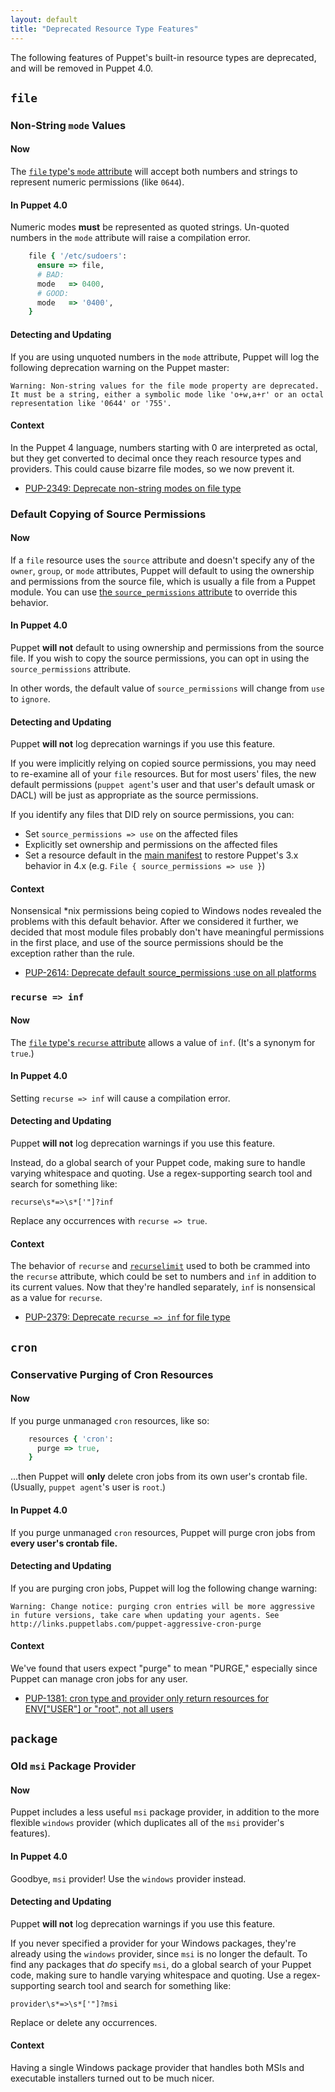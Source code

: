 ```yaml
---
layout: default
title: "Deprecated Resource Type Features"
---
```


[main manifest]: ./dirs_manifest.html

The following features of Puppet's built-in resource types are deprecated, and will be removed in Puppet 4.0.

## `file`

### Non-String `mode` Values

#### Now

The [`file` type's `mode` attribute](/puppet/3.7/reference/type.html#file-attribute-mode) will accept both numbers and strings to represent numeric permissions (like `0644`).

#### In Puppet 4.0

Numeric modes **must** be represented as quoted strings. Un-quoted numbers in the `mode` attribute will raise a compilation error.

~~~ ruby
    file { '/etc/sudoers':
      ensure => file,
      # BAD:
      mode   => 0400,
      # GOOD:
      mode   => '0400',
    }
~~~

#### Detecting and Updating

If you are using unquoted numbers in the `mode` attribute, Puppet will log the following deprecation warning on the Puppet master:

    Warning: Non-string values for the file mode property are deprecated. It must be a string, either a symbolic mode like 'o+w,a+r' or an octal representation like '0644' or '755'.

#### Context

In the Puppet 4 language, numbers starting with 0 are interpreted as octal, but they get converted to decimal once they reach resource types and providers. This could cause bizarre file modes, so we now prevent it.

* [PUP-2349: Deprecate non-string modes on file type](https://tickets.puppetlabs.com/browse/PUP-2349)

### Default Copying of Source Permissions

#### Now

If a `file` resource uses the `source` attribute and doesn't specify any of the `owner`, `group`, or `mode` attributes, Puppet will default to using the ownership and permissions from the source file, which is usually a file from a Puppet module. You can use [the `source_permissions` attribute](/puppet/3.7/reference/type.html#file-attribute-source_permissions) to override this behavior.

#### In Puppet 4.0

Puppet **will not** default to using ownership and permissions from the source file. If you wish to copy the source permissions, you can opt in using the `source_permissions` attribute.

In other words, the default value of `source_permissions` will change from `use` to `ignore`.

#### Detecting and Updating

Puppet **will not** log deprecation warnings if you use this feature.

If you were implicitly relying on copied source permissions, you may need to re-examine all of your `file` resources. But for most users' files, the new default permissions (`puppet agent`'s user and that user's default umask or DACL) will be just as appropriate as the source permissions.

If you identify any files that DID rely on source permissions, you can:

* Set `source_permissions => use` on the affected files
* Explicitly set ownership and permissions on the affected files
* Set a resource default in the [main manifest][] to restore Puppet's 3.x behavior in 4.x (e.g. `File { source_permissions => use }`)

#### Context

Nonsensical \*nix permissions being copied to Windows nodes revealed the problems with this default behavior. After we considered it further, we decided that most module files probably don't have meaningful permissions in the first place, and use of the source permissions should be the exception rather than the rule.

* [PUP-2614: Deprecate default source_permissions :use on all platforms](https://tickets.puppetlabs.com/browse/PUP-2614)

### `recurse => inf`

#### Now

The [`file` type's `recurse` attribute](/puppet/3.7/reference/type.html#file-attribute-recurse) allows a value of `inf`. (It's a synonym for `true`.)

#### In Puppet 4.0

Setting `recurse => inf` will cause a compilation error.

#### Detecting and Updating

Puppet **will not** log deprecation warnings if you use this feature.

Instead, do a global search of your Puppet code, making sure to handle varying whitespace and quoting. Use a regex-supporting search tool and search for something like:

    recurse\s*=>\s*['"]?inf

Replace any occurrences with `recurse => true`.

#### Context

The behavior of `recurse` and [`recurselimit`](/puppet/3.7/reference/type.html#file-attribute-recurselimit) used to both be crammed into the `recurse` attribute, which could be set to numbers and `inf` in addition to its current values. Now that they're handled separately, `inf` is nonsensical as a value for `recurse`.

* [PUP-2379: Deprecate `recurse => inf` for file type](https://tickets.puppetlabs.com/browse/PUP-2379)


## `cron`

### Conservative Purging of Cron Resources

#### Now

If you purge unmanaged `cron` resources, like so:

~~~ ruby
    resources { 'cron':
      purge => true,
    }
~~~

...then Puppet will **only** delete cron jobs from its own user's crontab file. (Usually, `puppet agent`'s user is `root`.)

#### In Puppet 4.0

If you purge unmanaged `cron` resources, Puppet will purge cron jobs from **every user's crontab file.**

#### Detecting and Updating

If you are purging cron jobs, Puppet will log the following change warning:

    Warning: Change notice: purging cron entries will be more aggressive in future versions, take care when updating your agents. See http://links.puppetlabs.com/puppet-aggressive-cron-purge

#### Context

We've found that users expect "purge" to mean "PURGE," especially since Puppet can manage cron jobs for any user.

* [PUP-1381: cron type and provider only return resources for ENV["USER"] or "root", not all users](https://tickets.puppetlabs.com/browse/PUP-1381)

## `package`

### Old `msi` Package Provider

#### Now

Puppet includes a less useful `msi` package provider, in addition to the more flexible `windows` provider (which duplicates all of the `msi` provider's features).

#### In Puppet 4.0

Goodbye, `msi` provider! Use the `windows` provider instead.

#### Detecting and Updating

Puppet **will not** log deprecation warnings if you use this feature.

If you never specified a provider for your Windows packages, they're already using the `windows` provider, since `msi` is no longer the default. To find any packages that _do_ specify `msi`, do a global search of your Puppet code, making sure to handle varying whitespace and quoting. Use a regex-supporting search tool and search for something like:

    provider\s*=>\s*['"]?msi

Replace or delete any occurrences.

#### Context

Having a single Windows package provider that handles both MSIs and executable installers turned out to be much nicer.
